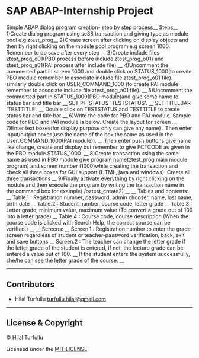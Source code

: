 # SAP ABAP-Internship Project
Simple ABAP dialog program creation- step by step process__
Steps__
1)Create dialog program using se38 transaction and giving type as module pool e.g ztest_prog__
2)Create screen after clicking on display objects and then by right clicking on the module pool program e.g screen 1000. Remember to do save after every step __
3)Create include files ztest_prog_o01(PBO process before include ztest_prog_o01) and ztest_prog_a01(PAI process after include file) __
4)Uncomment the commented part in screen 1000 and double click on STATUS_1000(to create PBO module remember to associate include file ztest_prog_o01 file). similarly double click on USER_COMMAND_1000 (to create PAI module remember to associate include file ztest_prog_a01 file). __
5)Uncomment the commented part in STATUS_1000(PBO module)and give some name to status bar and title bar __
SET PF-STATUS 'TESTSTATUS'. __
SET TITLEBAR 'TESTTITLE'. __
Double click on TESTSTATUS and TESTTITLE to create status bar and title bar __
6)Write the code for PBO and PAI module. Sample code for PBO and PAI module is below. 
Create the layout for screen __
7)Enter text boxes(for display purpose only can give any name) . Then enter input/output boxes(use the name of the box the same as used in the User_COMMAND_1000(PAI module)). __ Then enter push buttons give name like change, create and display but remember to give FCTCODE as given in the PBO module STATUS_1000. __
8)Create transaction using the same name as used in PBO module give program name(ztest_prog main module program) and screen number (1000)while creating the transaction and check all three boxes for GUI support (HTML, java and windows). Create all three transactions __
9)Finally activate everything by right clicking on the module and then execute the program by writing the transaction name in the command box for example( /oztest_create2) __
__
Tables and contents: __
Table.1 : Registration number, password, admin chooser, name, last name, birth date __
Table.2 : Student number, course code, letter grade __
Table.3 : Letter grade, minimum value, maximum value (To convert a grade out of 100 into a letter grade) __
Table.4 : Course code, course description (When the course code is clicked with Search Help, the correct course can be verified.) __
__
Screens: __
Screen.1 : Registration number to enter the grade screen regardless of student or teacher-password verification, back, exit and save buttons __
Screen.2 : The teacher can change the letter grade if the letter grade of the student is entered, if not, the lecture grade can be entered a value out of 100. __
           If the student enters the system successfully, she/he can see the letter grade of the course. __


---

## Contributors
- Hilal Turfullu <turfullu.hilal@gmail.com>

---

## License & Copyright
© Hilal Turfullu

Licensed under the [MIT LICENSE](LICENSE).
